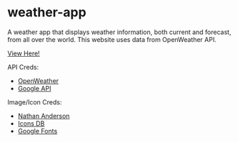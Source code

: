 # weather-app
A weather app that displays weather information, both current and forecast, from all over the world. This website uses data from OpenWeather API. 

[View Here!](https://djl2e.github.io/weather-app/)

API Creds:
- [OpenWeather](https://openweathermap.org/)
- [Google API](https://developers.google.com/maps/documentation/timezone/overview)

Image/Icon Creds:
- [Nathan Anderson](https://unsplash.com/photos/L95xDkSSuWw)
- [Icons DB](https://www.iconsdb.com/)
- [Google Fonts](https://fonts.google.com/)